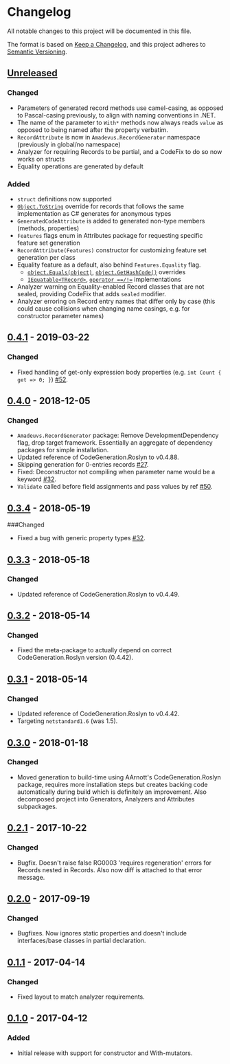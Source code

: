 # Changelog

All notable changes to this project will be documented in this file.

The format is based on [Keep a Changelog](https://keepachangelog.com/en/1.0.0/),
and this project adheres to [Semantic Versioning](https://semver.org/spec/v2.0.0.html).

## [Unreleased]

### Changed

* Parameters of generated record methods use camel-casing, as opposed to
  Pascal-casing previously, to align with naming conventions in .NET.
* The name of the parameter to `With*` methods now always reads `value`
  as opposed to being named after the property verbatim.
* `RecordAttribute` is now in `Amadevus.RecordGenerator` namespace (previously in global/no namespace)
* Analyzer for requiring Records to be partial, and a CodeFix to do so now works on structs
* Equality operations are generated by default

### Added

* `struct` definitions now supported
* [`Object.ToString`][objtostr] override for records that follows the same
  implementation as C# generates for anonymous types
* `GeneratedCodeAttribute` is added to generated non-type members (methods, properties)
* `Features` flags enum in Attributes package for requesting specific feature set generation
* `RecordAttribute(Features)` constructor for customizing feature set generation per class
* Equality feature as a default, also behind `Features.Equality` flag.
	* [`object.Equals(object)`][objectEquals], [`object.GetHashCode()`][objectGetHashCode] overrides
	* [`IEquatable<TRecord>`][iEquatable], [`operator ==/!=`][equalityOperators] implementations
* Analyzer warning on Equality-enabled Record classes that are not sealed,
  providing CodeFix that adds `sealed` modifier.
* Analyzer erroring on Record entry names that differ only by case
  (this could cause collisions when changing name casings, e.g. for constructor
  parameter names)


[objtostr]: https://docs.microsoft.com/dotnet/api/system.object.tostring
[objectEquals]: https://docs.microsoft.com/dotnet/api/system.object.equals#System_Object_Equals_System_Object_
[objectGetHashCode]: https://docs.microsoft.com/dotnet/api/system.object.gethashcode
[iEquatable]: https://docs.microsoft.com/dotnet/api/system.iequatable-1
[equalityOperators]: https://docs.microsoft.com/dotnet/csharp/language-reference/operators/equality-operators

## [0.4.1] - 2019-03-22
### Changed
* Fixed handling of get-only expression body properties (e.g. `int Count { get => 0; }`) [#52].

[#52]: https://github.com/amis92/RecordGenerator/issues/52

## [0.4.0] - 2018-12-05
### Changed
* `Amadeuvs.RecordGenerator` package: Remove DevelopmentDependency flag, drop target framework. Essentially an aggregate of dependency packages for simple installation.
* Updated reference of CodeGeneration.Roslyn to v0.4.88.
* Skipping generation for 0-entries records [#27].
* Fixed: Deconstructor not compiling when parameter name would be a keyword [#32].
* `Validate` called before field assignments and pass values by ref [#50].

[#27]: https://github.com/amis92/RecordGenerator/issues/27
[#39]: https://github.com/amis92/RecordGenerator/issues/39
[#50]: https://github.com/amis92/RecordGenerator/issues/50

## [0.3.4] - 2018-05-19
###Changed
* Fixed a bug with generic property types [#32].

[#32]: https://github.com/amis92/RecordGenerator/issues/32

## [0.3.3] - 2018-05-18
### Changed
* Updated reference of CodeGeneration.Roslyn to v0.4.49.

## [0.3.2] - 2018-05-14
### Changed
* Fixed the meta-package to actually depend on correct CodeGeneration.Roslyn version (0.4.42).

## [0.3.1] - 2018-05-14
### Changed
* Updated reference of CodeGeneration.Roslyn to v0.4.42.
* Targeting `netstandard1.6` (was 1.5).

## [0.3.0] - 2018-01-18
### Changed
* Moved generation to build-time using AArnott's CodeGeneration.Roslyn package, requires more installation steps but creates backing code automatically during build which is definitely an improvement. Also decomposed project into Generators, Analyzers and Attributes subpackages.

## [0.2.1] - 2017-10-22
### Changed
* Bugfix. Doesn't raise false RG0003 'requires regeneration' errors for Records nested in Records. Also now diff is attached to that error message.

## [0.2.0] - 2017-09-19
### Changed
* Bugfixes. Now ignores static properties and doesn't include interfaces/base classes in partial declaration.

## [0.1.1] - 2017-04-14
### Changed
* Fixed layout to match analyzer requirements.

## [0.1.0] - 2017-04-12
### Added
* Initial release with support for constructor and With-mutators.

[Unreleased]: https://github.com/amis92/RecordGenerator/compare/v0.4.1...HEAD
[0.4.1]: https://github.com/amis92/RecordGenerator/compare/v0.4.0...v0.4.1
[0.4.0]: https://github.com/amis92/RecordGenerator/compare/v0.3.4...v0.4.0
[0.3.4]: https://github.com/amis92/RecordGenerator/compare/v0.3.3...v0.3.4
[0.3.3]: https://github.com/amis92/RecordGenerator/compare/v0.3.2...v0.3.3
[0.3.2]: https://github.com/amis92/RecordGenerator/compare/v0.3.1...v0.3.2
[0.3.1]: https://github.com/amis92/RecordGenerator/compare/v0.3.0...v0.3.1
[0.3.0]: https://github.com/amis92/RecordGenerator/compare/v0.2.1...v0.3.0
[0.2.1]: https://github.com/amis92/RecordGenerator/compare/v0.2.0...v0.2.1
[0.2.0]: https://github.com/amis92/RecordGenerator/compare/v0.1.1...v0.2.0
[0.1.1]: https://github.com/amis92/RecordGenerator/compare/v0.1.0...v0.1.1
[0.1.0]: https://github.com/amis92/RecordGenerator/releases/tag/v0.1.0
